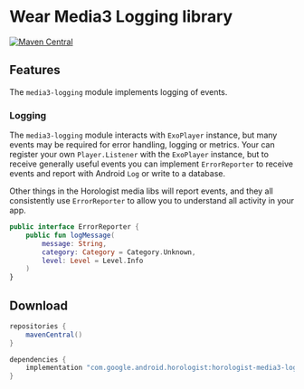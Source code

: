 # Wear Media3 Logging library

[![Maven Central](https://img.shields.io/maven-central/v/com.google.android.horologist/horologist-media3-logging)](https://search.maven.org/search?q=g:com.google.android.horologist)

## Features
The `media3-logging` module implements logging of events.

### Logging

The `media3-logging` module interacts with `ExoPlayer` instance, but many events may be required
for error handling, logging or metrics.  Your can register your own `Player.Listener` with the
`ExoPlayer` instance, but to receive generally useful events you can implement `ErrorReporter`
to receive events and report with Android `Log` or write to a database.

Other things in the Horologist media libs will report events, and they all consistently use
`ErrorReporter` to allow you to understand all activity in your app.

```kotlin
public interface ErrorReporter {
    public fun logMessage(
        message: String,
        category: Category = Category.Unknown,
        level: Level = Level.Info
    )
}
```

## Download

```groovy
repositories {
    mavenCentral()
}

dependencies {
    implementation "com.google.android.horologist:horologist-media3-logging:<version>"
}
```